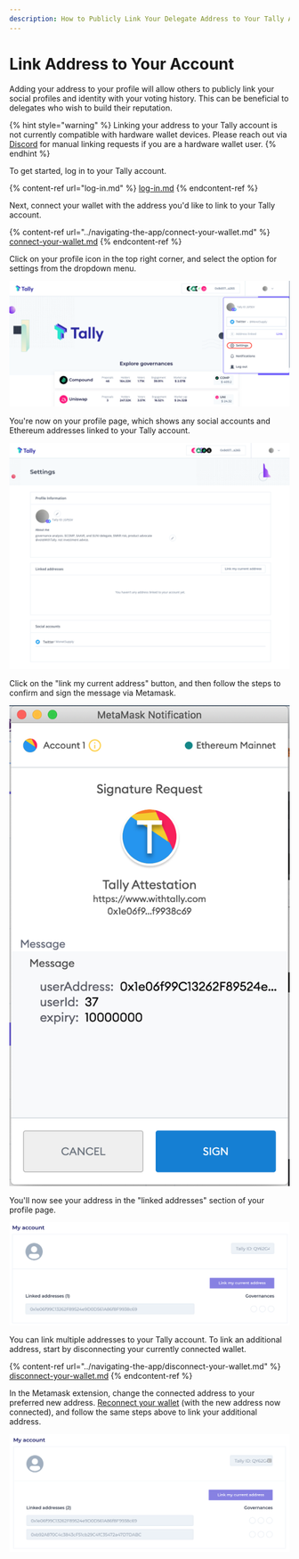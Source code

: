 ```yaml
---
description: How to Publicly Link Your Delegate Address to Your Tally Account
---
```


# Link Address to Your Account

Adding your address to your profile will allow others to publicly link your social profiles and identity with your voting history. This can be beneficial to delegates who wish to build their reputation.

{% hint style="warning" %}
Linking your address to your Tally account is not currently compatible with hardware wallet devices. Please reach out via [Discord](https://discord.com/invite/mYeG6sxuKg) for manual linking requests if you are a hardware wallet user.
{% endhint %}

To get started, log in to your Tally account.

{% content-ref url="log-in.md" %}
[log-in.md](log-in.md)
{% endcontent-ref %}

Next, connect your wallet with the address you'd like to link to your Tally account.&#x20;

{% content-ref url="../navigating-the-app/connect-your-wallet.md" %}
[connect-your-wallet.md](../navigating-the-app/connect-your-wallet.md)
{% endcontent-ref %}

Click on your profile icon in the top right corner, and select the option for settings from the dropdown menu.

![](<../../.gitbook/assets/image (100).png>)

You're now on your profile page, which shows any social accounts and Ethereum addresses linked to your Tally account.

![](<../../.gitbook/assets/image (101).png>)

Click on the "link my current address" button, and then follow the steps to confirm and sign the message via Metamask.

![](<../../.gitbook/assets/image (67).png>)

You'll now see your address in the "linked addresses" section of your profile page.

![](<../../.gitbook/assets/image (68).png>)

You can link multiple addresses to your Tally account. To link an additional address, start by disconnecting your currently connected wallet.

{% content-ref url="../navigating-the-app/disconnect-your-wallet.md" %}
[disconnect-your-wallet.md](../navigating-the-app/disconnect-your-wallet.md)
{% endcontent-ref %}

In the Metamask extension, change the connected address to your preferred new address. [Reconnect your wallet](https://tally.gitbook.io/docs/user-guides/voting-and-delegation/connect-your-wallet) (with the new address now connected), and follow the same steps above to link your additional address.&#x20;

![](<../../.gitbook/assets/image (69).png>)
